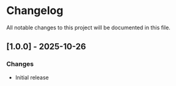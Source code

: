 # Changelog

All notable changes to this project will be documented in this file.

## [1.0.0] - 2025-10-26

### Changes

- Initial release
